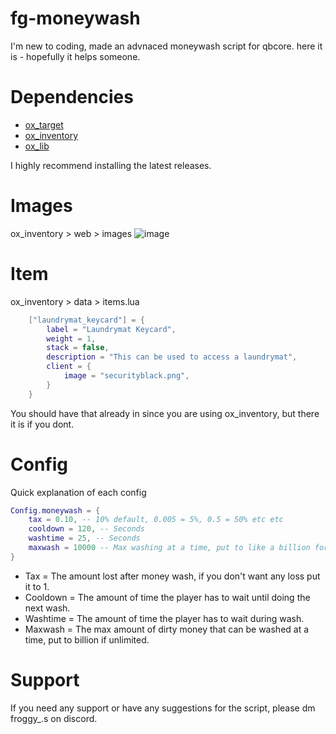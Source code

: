 # fg-moneywash
I'm new to coding, made an advnaced moneywash script for qbcore. here it is - hopefully it helps someone.

# Dependencies
- [ox_target](https://github.com/overextended/ox_target/releases/tag/v1.16.0)
- [ox_inventory](https://github.com/overextended/ox_inventory/releases/tag/v2.40.2)
- [ox_lib](https://github.com/overextended/ox_lib/releases/tag/v3.23.1)

I highly recommend installing the latest releases.

# Images
ox_inventory > web > images
![image](https://cdn.discordapp.com/attachments/1261505938477678634/1262394914726215760/securityblack.png?ex=66967061&is=66951ee1&hm=d5cf25fec30bb25ed731963ad4ed4999b74ee4fd62ce100ca3352c0f26bd5d49&)

# Item 
ox_inventory > data > items.lua
```lua
	["laundrymat_keycard"] = {
		label = "Laundrymat Keycard",
		weight = 1,
		stack = false,
		description = "This can be used to access a laundrymat",
		client = {
			image = "securityblack.png",
		}
	}
```
You should have that already in since you are using ox_inventory, but there it is if you dont.

# Config
Quick explanation of each config

```lua
Config.moneywash = {
    tax = 0.10, -- 10% default, 0.005 = 5%, 0.5 = 50% etc etc
    cooldown = 120, -- Seconds
    washtime = 25, -- Seconds
    maxwash = 10000 -- Max washing at a time, put to like a billion for unlimited
}
```
- Tax = The amount lost after money wash, if you don't want any loss put it to 1.
- Cooldown = The amount of time the player has to wait until doing the next wash.
- Washtime = The amount of time the player has to wait during wash.
- Maxwash = The max amount of dirty money that can be washed at a time, put to billion if unlimited.

# Support
If you need any support or have any suggestions for the script, please dm froggy_.s on discord.
